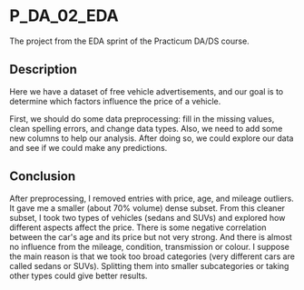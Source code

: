 # P_DA_02_EDA
The project from the EDA sprint of the Practicum DA/DS course.

## Description

Here we have a dataset of free vehicle advertisements, and our goal is to determine which factors influence the price of a vehicle. 

First, we should do some data preprocessing: fill in the missing values, clean spelling errors, and change data types. Also, we need to add some new columns to help our analysis. After doing so, we could explore our data and see if we could make any predictions.

## Conclusion
After preprocessing, I removed entries with price, age, and mileage outliers. It gave me a smaller (about 70% volume) dense subset.
From this cleaner subset, I took two types of vehicles (sedans and SUVs) and explored how different aspects affect the price. There is some negative correlation between the car's age and its price but not very strong. And there is almost no influence from the mileage, condition, transmission or colour. I suppose the main reason is that we took too broad categories (very different cars are called sedans or SUVs). Splitting them into smaller subcategories or taking other types could give better results.
